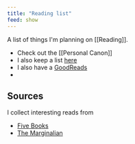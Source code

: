 ```yaml
---
title: "Reading list"
feed: show
---
```


A list of things I'm planning on [[Reading]]. 

* Check out the [[Personal Canon]]
* I also keep a list [here](https://bookshelf.website/ashwinreddy)
* I also have a [GoodReads](https://www.goodreads.com/user/show/18053391-ashwin-reddy)
* 

## Sources

I collect interesting reads from 
* [Five Books](https://fivebooks.com/)
* [The Marginalian](https://www.themarginalian.org/)

